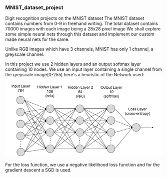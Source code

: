 ### MNIST_dataset_project

Digit recognition projects on the MNIST dataset
The MNIST dataset contains numbers from 0-9 in freehand writing.
The total dataset contains 70000 images with each image being a 28x28 pixel image
We shall explore some simple neural nets through this dataset and implement our custom made neural nets for the same.

Unlike RGB images which have 3 channels, MNIST has only 1 channel, a greyscale channel.

In this project we use 2 hidden layers and an output softmax layer containing 10 nodes.
We use an input layer containing a single channel from the greyscale image(0-255)
here's a heuristic of the Network used:
![Digit_rec](https://github.com/ashrithjacob/MNIST_dataset_project/blob/main/Digit_rec.png)

For the loss function, we use a negative likelihood loss function and for the gradient descent a SGD is used.



